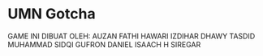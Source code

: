 # UMN Gotcha
 GAME INI DIBUAT OLEH: 
 AUZAN FATHI HAWARI
 IZDIHAR DHAWY TASDID
 MUHAMMAD SIDQI GUFRON
 DANIEL ISAACH H SIREGAR
